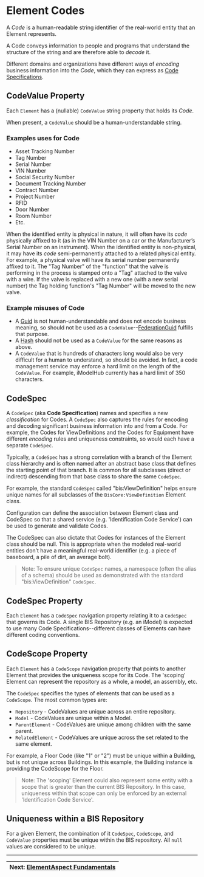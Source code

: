 # Element Codes

A _Code_ is a human-readable string identifier of the real-world entity that an Element represents.

A Code conveys information to people and programs that understand the structure of the string and are therefore able to _decode_ it.

Different domains and organizations have different ways of _encoding_ business information into the _Code_, which they can express as [Code Specifications](#codespec).

## CodeValue Property

Each `Element` has a (nullable) `CodeValue` string property that holds its _Code_.

When present, a `CodeValue` should be a human-understandable string.

### Examples uses for Code

- Asset Tracking Number
- Tag Number
- Serial Number
- VIN Number
- Social Security Number
- Document Tracking Number
- Contract Number
- Project Number
- RFID
- Door Number
- Room Number
- Etc.

When the identified entity is physical in nature, it will often have its _code_ physically affixed to it (as in the VIN Number on a car or the Manufacturer’s Serial Number on an instrument).
When the identified entity is non-physical, it may have its _code_ semi-permanently attached to a related physical entity.
For example, a physical valve will have its serial number permanently affixed to it. The "Tag Number" of the "function" that the valve is performing in the process is stamped onto a "Tag" attached to the valve with a wire. If the valve is replaced with a new one (with a new serial number) the Tag holding function's "Tag Number" will be moved to the new valve.

### Example misuses of Code

- A [Guid](https://en.wikipedia.org/wiki/Universally_unique_identifier) is not human-understandable and does not encode business meaning, so should not be used as a `CodeValue`--[FederationGuid](./element-fundamentals.md#FederationGuid) fulfills that purpose.
- A [Hash](https://en.wikipedia.org/wiki/Hash_function) should not be used as a `CodeValue` for the same reasons as above.
- A `CodeValue` that is hundreds of characters long would also be very difficult for a human to understand, so should be avoided. In fact, a code management service may enforce a hard limit on the length of the `CodeValue`. For example, iModelHub currently has a hard limit of 350 characters.

## CodeSpec

A `CodeSpec` (aka **Code Specification**) names and specifies a new _classification_ for Codes.
A `CodeSpec` also captures the rules for encoding and decoding significant business information into and from a Code.
For example, the Codes for ViewDefinitions and the Codes for Equipment have different _encoding_ rules and uniqueness constraints, so would each have a separate `CodeSpec`.

Typically, a `CodeSpec` has a strong correlation with a branch of the Element class hierarchy and is often named after an abstract base class that defines the starting point of that branch. It is common for all subclasses (direct or indirect) descending from that base class to share the same `CodeSpec`.

For example, the standard `CodeSpec` called "bis:ViewDefinition" helps ensure unique names for all subclasses of the `BisCore:ViewDefinition` Element class.

Configuration can define the association between Element class and CodeSpec so that a shared service (e.g. 'Identification Code Service') can be used to generate and validate Codes.

The CodeSpec can also dictate that Codes for instances of the Element class should be null. This is appropriate when the modeled real-world entities don’t have a meaningful real-world identifier (e.g. a piece of baseboard, a pile of dirt, an average bolt).

> Note: To ensure unique `CodeSpec` names, a namespace (often the alias of a schema) should be used as demonstrated with the standard "bis:ViewDefinition" `CodeSpec`.

## CodeSpec Property

Each `Element` has a `CodeSpec` navigation property relating it to a `CodeSpec` that governs its Code. A single BIS Repository (e.g. an iModel) is expected to use many Code Specifications--different classes of Elements can have different coding conventions.

## CodeScope Property

Each `Element` has a `CodeScope` navigation property that points to another Element that provides the uniqueness scope for its Code. The 'scoping' Element can represent the repository as a whole, a model, an assembly, etc.

The `CodeSpec` specifies the types of elements that can be used as a `CodeScope`. The most common types are:

- `Repository` - CodeValues are unique across an entire repository.
- `Model` - CodeValues are unique within a Model.
- `ParentElement` - CodeValues are unique among children with the same parent.
- `RelatedElement` - CodeValues are unique across the set related to the same element.

For example, a Floor Code (like "1" or "2") must be unique within a Building, but is not unique across Buildings.
In this example, the Building instance is providing the CodeScope for the Floor.

> Note: The 'scoping' Element could also represent some entity with a scope that is greater than the current BIS Repository. In this case, uniqueness within that scope can only be enforced by an external 'Identification Code Service'.

## Uniqueness within a BIS Repository

For a given Element, the combination of it `CodeSpec`, `CodeScope`, and `CodeValue` properties must be unique within the BIS repository. All `null` values are considered to be unique.

---

| Next: [ElementAspect Fundamentals](./elementaspect-fundamentals.md)
|:---
